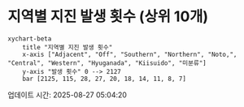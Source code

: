 # 지역별 지진 발생 횟수 (상위 10개)

```mermaid
xychart-beta
    title "지역별 지진 발생 횟수"
    x-axis ["Adjacent", "Off", "Southern", "Northern", "Noto,", "Central", "Western", "Hyuganada", "Kiisuido", "미분류"]
    y-axis "발생 횟수" 0 --> 2127
    bar [2125, 115, 28, 27, 20, 18, 14, 11, 8, 7]
```

업데이트 시간: 2025-08-27 05:04:20
